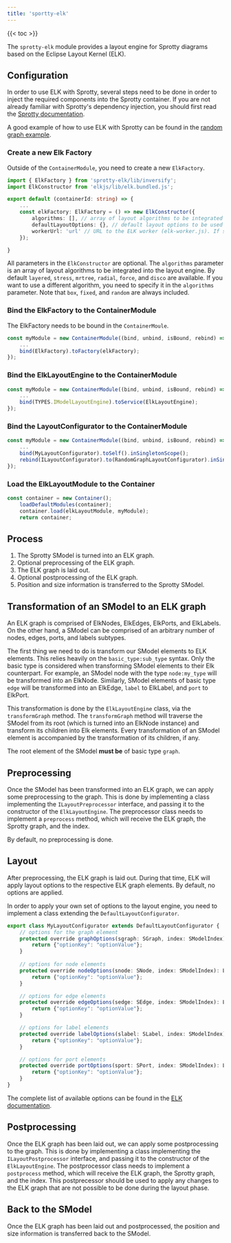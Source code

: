 ```yaml
---
title: 'sportty-elk'
---
```


{{< toc >}}

The `sprotty-elk` module provides a layout engine for Sprotty diagrams based on the Eclipse Layout Kernel (ELK).

## Configuration

In order to use ELK with Sprotty, several steps need to be done in order to inject the required components into the Sprotty container. If you are not already familiar with Sprotty's dependency injection, you should first read the [Sprotty documentation](../dependency_injection).

A good example of how to use ELK with Sprotty can be found in the [random graph example](https://github.com/eclipse-sprotty/sprotty/blob/master/examples/random-graph/src/di.config.ts).

### Create a new Elk Factory

Outside of the `ContainerModule`, you need to create a new `ElkFactory`.

```typescript
import { ElkFactory } from 'sprotty-elk/lib/inversify';
import ElkConstructor from 'elkjs/lib/elk.bundled.js';

export default (containerId: string) => {
    ...
    const elkFactory: ElkFactory = () => new ElkConstructor({
        algorithms: [], // array of layout algorithms to be integrated into the layout engine
        defaultLayoutOptions: {}, // default layout options to be used by the layout engine
        workerUrl: 'url' // URL to the ELK worker (elk-worker.js). If set, ELK will use a web worker to perform the layout computation
    });

}
```

All parameters in the `ElkConstructor` are optional. The `algorithms` parameter is an array of layout algorithms to be integrated into the layout engine. By default `layered`, `stress`, `mrtree`, `radial`, `force`, and `disco` are available. If you want to use a different algorithm, you need to specify it in the `algorithms` parameter. Note that `box`, `fixed`, and `random` are always included.

### Bind the ElkFactory to the ContainerModule

The ElkFactory needs to be bound in the `ContainerMoule`.

```typescript
const myModule = new ContainerModule((bind, unbind, isBound, rebind) => {
    ...
    bind(ElkFactory).toFactory(elkFactory);
});
```

### Bind the ElkLayoutEngine to the ContainerModule

```typescript
const myModule = new ContainerModule((bind, unbind, isBound, rebind) => {
    ...
    bind(TYPES.IModelLayoutEngine).toService(ElkLayoutEngine);
});
```

### Bind the LayoutConfigurator to the ContainerModule

```typescript
const myModule = new ContainerModule((bind, unbind, isBound, rebind) => {
    ...
    bind(MyLayoutConfigurator).toSelf().inSingletonScope();
    rebind(ILayoutConfigurator).to(RandomGraphLayoutConfigurator).inSingletonScope();
});
```

### Load the ElkLayoutModule to the Container

```typescript
const container = new Container();
    loadDefaultModules(container);
    container.load(elkLayoutModule, myModule);
    return container;
```

## Process

1. The Sprotty SModel is turned into an ELK graph.
2. Optional preprocessing of the ELK graph.
3. The ELK graph is laid out.
4. Optional postprocessing of the ELK graph.
5. Position and size information is transferred to the Sprotty SModel.

## Transformation of an SModel to an ELK graph

An ELK graph is comprised of ElkNodes, ElkEdges, ElkPorts, and ElkLabels. On the other hand, a SModel can be comprised of an arbitrary number of nodes, edges, ports, and labels subtypes.

The first thing we need to do is transform our SModel elements to ELK elements. This relies heavily on the `basic_type:sub_type` syntax. Only the basic type is considered when transforming SModel elements to their Elk counterpart. For example, an SModel node with the type `node:my_type` will be transformed into an ElkNode. Similarly, SModel elements of basic type `edge` will be transformed into an ElkEdge, `label` to ElkLabel, and `port` to ElkPort.

This transformation is done by the `ElkLayoutEngine` class, via the `transformGraph` method. The `transformGraph` method will traverse the SModel from its root (which is turned into an ElkNode instance) and transform its children into Elk elements. Every transformation of an SModel element is accompanied by the transformation of its children, if any.

The root element of the SModel **must be** of basic type `graph`.

## Preprocessing

Once the SModel has been transformed into an ELK graph, we can apply some preprocessing to the graph. This is done by implementing a class implementing the `ILayoutPreprocessor` interface, and passing it to the constructor of the `ElkLayoutEngine`. The preprocessor class needs to implement a `preprocess` method, which will receive the ELK graph, the Sprotty graph, and the index.

By default, no preprocessing is done.

## Layout

After preprocessing, the ELK graph is laid out. During that time, ELK will apply layout options to the respective ELK graph elements. By default, no options are applied.

In order to apply your own set of options to the layout engine, you need to implement a class extending the `DefaultLayoutConfigurator`.

```typescript
export class MyLayoutConfigurator extends DefaultLayoutConfigurator {
    // options for the graph element
    protected override graphOptions(sgraph: SGraph, index: SModelIndex): LayoutOptions | undefined {
        return {"optionKey": "optionValue"};
    }
    
    // options for node elements
    protected override nodeOptions(snode: SNode, index: SModelIndex): LayoutOptions | undefined {
        return {"optionKey": "optionValue"};
    }

    // options for edge elements
    protected override edgeOptions(sedge: SEdge, index: SModelIndex): LayoutOptions | undefined {
        return {"optionKey": "optionValue"};
    }

    // options for label elements
    protected override labelOptions(slabel: SLabel, index: SModelIndex): LayoutOptions | undefined {
        return {"optionKey": "optionValue"};
    }

    // options for port elements
    protected override portOptions(sport: SPort, index: SModelIndex): LayoutOptions | undefined {
        return {"optionKey": "optionValue"};
    }
}
```

The complete list of available options can be found in the [ELK documentation](https://eclipse.dev/elk/reference.html).

## Postprocessing

Once the ELK graph has been laid out, we can apply some postprocessing to the graph. This is done by implementing a class implementing the `ILayoutPostprocessor` interface, and passing it to the constructor of the `ElkLayoutEngine`. The postprocessor class needs to implement a `postprocess` method, which will receive the ELK graph, the Sprotty graph, and the index. This postprecessor should be used to apply any changes to the ELK graph that are not possible to be done during the layout phase.

## Back to the SModel

Once the ELK graph has been laid out and postprocessed, the position and size information is transferred back to the SModel.
